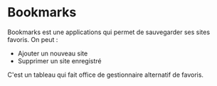 # Bookmarks

Bookmarks est une applications qui permet de sauvegarder ses sites favoris.
On peut : 
- Ajouter un nouveau site
- Supprimer un site enregistré

C'est un tableau qui fait office de gestionnaire alternatif de favoris.